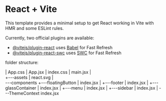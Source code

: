 # React + Vite

This template provides a minimal setup to get React working in Vite with HMR and some ESLint rules.

Currently, two official plugins are available:

- [@vitejs/plugin-react](https://github.com/vitejs/vite-plugin-react/blob/main/packages/plugin-react/README.md) uses [Babel](https://babeljs.io/) for Fast Refresh
- [@vitejs/plugin-react-swc](https://github.com/vitejs/vite-plugin-react-swc) uses [SWC](https://swc.rs/) for Fast Refresh



folder structure:

|   App.css
|   App.jsx
|   index.css
|   main.jsx
|   
+---assets
|       react.svg
|       
\---components
    +---floatingButton
    |       index.jsx
    |
    +---footer
    |       index.jsx
    |
    +---glassContainer
    |       index.jsx
    |
    +---menu
    |       index.jsx
    |
    +---sidebar
    |       index.jsx
    |
    \---ThemeContext
            index.jsx